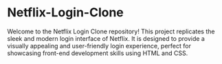 # Netflix-Login-Clone
Welcome to the Netflix Login Clone repository! This project replicates the sleek and modern login interface of Netflix. It is designed to provide a visually appealing and user-friendly login experience, perfect for showcasing front-end development skills using HTML and CSS.
